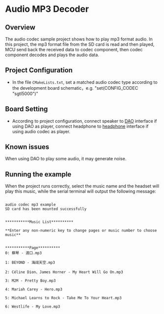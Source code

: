 # Audio MP3 Decoder

## Overview

The audio codec sample project shows how to play mp3 format audio.
In this project, the mp3 format file from the SD card is read and then played,
MCU send back the received data to codec component, then codec component decodes and plays the audio data.

## Project Configuration

- In the file `CMakeLists.txt`, set a matched audio codec type according to the development board schematic，e.g. "set(CONFIG_CODEC "sgtl5000")"

## Board Setting

- According to project configuration, connect speaker to [DAO](lab_board_app_dao) interface if using DAO as player, connect headphone to [headphone](lab_board_app_headphone) interface if using audio codec as player.

## Known issues

When using DAO to play some audio, it may generate noise.

## Running the example

When the project runs correctly, select the music name and the headset will play this music, while the serial terminal will output the following message:

```console

audio codec mp3 example
SD card has been mounted successfully


***********Music List**********

**Enter any non-numeric key to change pages or music number to choose music**


***********Page**********
0: 蔡琴 - 渡口.mp3

1: BEYOND - 海阔天空.mp3

2: Céline Dion、James Horner - My Heart Will Go On.mp3

3: M2M - Pretty Boy.mp3

4: Mariah Carey - Hero.mp3

5: Michael Learns to Rock - Take Me To Your Heart.mp3

6: Westlife - My Love.mp3


```
